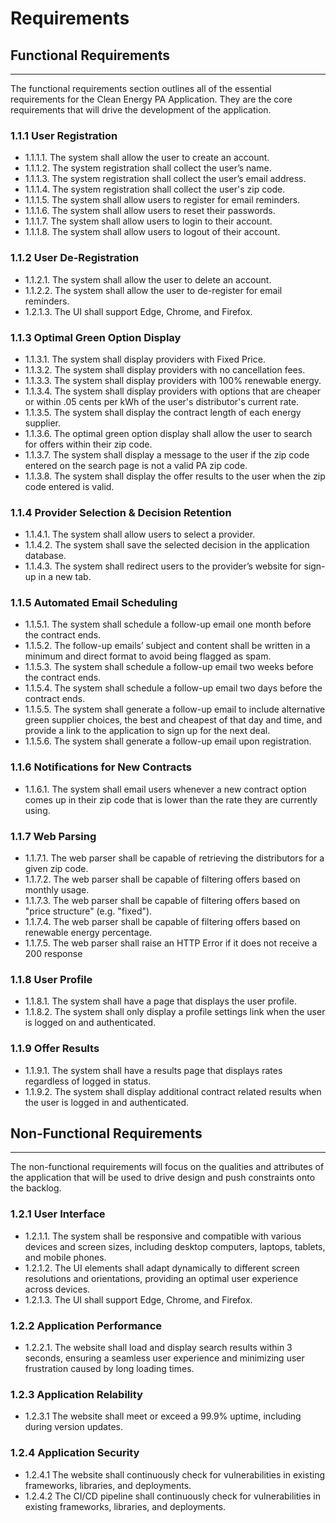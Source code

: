 # Requirements

## Functional Requirements

---

The functional requirements section outlines all of the essential requirements for the Clean Energy PA Application. They are the core requirements that will drive the development of the application.

### 1.1.1 User Registration

- 1.1.1.1. The system shall allow the user to create an account.
- 1.1.1.2. The system registration shall collect the user’s name.
- 1.1.1.3. The system registration shall collect the user’s email address.
- 1.1.1.4. The system registration shall collect the user's zip code.
- 1.1.1.5. The system shall allow users to register for email reminders.
- 1.1.1.6. The system shall allow users to reset their passwords.
- 1.1.1.7. The system shall allow users to login to their account.
- 1.1.1.8. The system shall allow users to logout of their account.

### 1.1.2 User De-Registration

- 1.1.2.1. The system shall allow the user to delete an account.
- 1.1.2.2. The system shall allow the user to de-register for email reminders.
- 1.2.1.3. The UI shall support Edge, Chrome, and Firefox.

### 1.1.3 Optimal Green Option Display

- 1.1.3.1. The system shall display providers with Fixed Price.
- 1.1.3.2. The system shall display providers with no cancellation fees.
- 1.1.3.3. The system shall display providers with 100% renewable energy.
- 1.1.3.4. The system shall display providers with options that are cheaper or within .05 cents per kWh of the user's distributor's current rate.
- 1.1.3.5. The system shall display the contract length of each energy supplier.
- 1.1.3.6. The optimal green option display shall allow the user to search for offers within their zip code.
- 1.1.3.7. The system shall display a message to the user if the zip code entered on the search page is not a valid PA zip code.
- 1.1.3.8. The system shall display the offer results to the user when the zip code entered is valid.

### 1.1.4 Provider Selection & Decision Retention

- 1.1.4.1. The system shall allow users to select a provider.
- 1.1.4.2. The system shall save the selected decision in the application database.
- 1.1.4.3. The system shall redirect users to the provider’s website for sign-up in a new tab.

### 1.1.5 Automated Email Scheduling

- 1.1.5.1. The system shall schedule a follow-up email one month before the contract ends.
- 1.1.5.2. The follow-up emails’ subject and content shall be written in a minimum and direct format to avoid being flagged as spam.
- 1.1.5.3. The system shall schedule a follow-up email two weeks before the contract ends.
- 1.1.5.4. The system shall schedule a follow-up email two days before the contract ends.
- 1.1.5.5. The system shall generate a follow-up email to include alternative green supplier choices, the best and cheapest of that day and time, and provide a link to the application to sign up for the next deal.
- 1.1.5.6. The system shall generate a follow-up email upon registration.

### 1.1.6 Notifications for New Contracts

- 1.1.6.1. The system shall email users whenever a new contract option comes up in their zip code that is lower than the rate they are currently using.

### 1.1.7 Web Parsing

- 1.1.7.1. The web parser shall be capable of retrieving the distributors for a given zip code.
- 1.1.7.2. The web parser shall be capable of filtering offers based on monthly usage.
- 1.1.7.3. The web parser shall be capable of filtering offers based on "price structure" (e.g. "fixed").
- 1.1.7.4. The web parser shall be capable of filtering offers based on renewable energy percentage.
- 1.1.7.5. The web parser shall raise an HTTP Error if it does not receive a 200 response

### 1.1.8 User Profile

- 1.1.8.1. The system shall have a page that displays the user profile.
- 1.1.8.2. The system shall only display a profile settings link when the user is logged on and authenticated.

### 1.1.9 Offer Results

- 1.1.9.1. The system shall have a results page that displays rates regardless of logged in status.
- 1.1.9.2. The system shall display additional contract related results when the user is logged in and authenticated.

## Non-Functional Requirements

---

The non-functional requirements will focus on the qualities and attributes of the application that will be used to drive design and push constraints onto the backlog.

### 1.2.1 User Interface

- 1.2.1.1. The system shall be responsive and compatible with various devices and screen sizes, including desktop computers, laptops, tablets, and mobile phones.
- 1.2.1.2. The UI elements shall adapt dynamically to different screen resolutions and orientations, providing an optimal user experience across devices.
- 1.2.1.3. The UI shall support Edge, Chrome, and Firefox.

### 1.2.2 Application Performance

- 1.2.2.1. The website shall load and display search results within 3 seconds, ensuring a seamless user experience and minimizing user frustration caused by long loading times.

### 1.2.3 Application Relability

- 1.2.3.1 The website shall meet or exceed a 99.9% uptime, including during version updates.

### 1.2.4 Application Security

- 1.2.4.1 The website shall continuously check for vulnerabilities in existing frameworks, libraries, and deployments.
- 1.2.4.2 The CI/CD pipeline shall continuously check for vulnerabilities in existing frameworks, libraries, and deployments.
